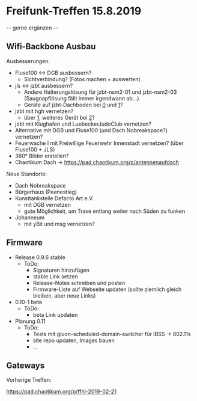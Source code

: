 # Freifunk-Treffen 15.8.2019

-- gerne ergänzen --

## Wifi-Backbone Ausbau

Ausbesserungen:
* Fluse100 <-> DGB ausbessern?
  * Sichtverbindung? (Fotos machen + auswerten)
* jls <-> jzbt ausbessern?
  * Andere Halterungslösung für jzbt-nsm2-01 und jzbt-nsm2-03 (Saugnapflösung fällt immer irgendwann ab...)
  * Geräte auf jzbt-Dachboden bei [0] und [1]?
* jzbt mit hgh vernetzen?
  * über [1], weiteres Gerät bei [2]?
* jzbt mit Klughafen und LuebeckerJudoClub vernetzen?
* Alternative mit DGB und Fluse100 (und Dach Nobreakspace?) vernetzen?
* Feuerwache I mit Freiwillige Feuerwehr Innenstadt vernetzen? (über Fluse100 + JLS)
* 360° Bilder erstellen?
* Chaotikum Dach -> https://pad.chaotikum.org/p/antennenaufdach

Neue Standorte:
* Dach Nobreakspace
* Bürgerhaus (Peenestieg)
* Kunsttankstelle Defacto Art e.V.
  * mit DGB vernetzen
  * gute Möglichkeit, um Trave entlang weiter nach Süden zu funken
* Johanneum
  * mit yBit und msg vernetzen?

## Firmware

* Release 0.9.6 stable
  * ToDo:
      * Signaturen hinzufügen
      * stable Link setzen
      * Release-Notes schreiben und posten
      * Firmware-Liste auf Webseite updaten (sollte ziemlich gleich bleiben, aber neue Links)
* 0.10-1 beta
  * ToDo:
      * beta Link updaten
* Planung 0.11
  * ToDo:
      * Tests mit gluon-scheduled-domain-switcher für IBSS -> 802.11s
      * site repo updaten, Images bauen
      * ...

## Gateways

[0]: https://www.openstreetmap.org/?mlat=53.87420&mlon=10.69041#map=20/53.87420/10.69041&layers=H
[1]: https://www.openstreetmap.org/?mlat=53.87383&mlon=10.69099#map=20/53.87383/10.69099&layers=H
[2]: https://www.openstreetmap.org/?mlat=53.87160&mlon=10.69011#map=20/53.87160/10.69011&layers=H

Vorherige Treffen:

https://pad.chaotikum.org/p/ffhl-2019-02-21
